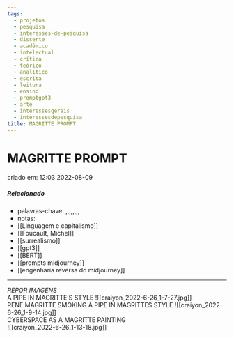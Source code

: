```yaml
---
tags:
  - projetos
  - pesquisa
  - interesses-de-pesquisa
  - disserte
  - acadêmico
  - intelectual
  - crítica
  - teórico
  - analítico
  - escrita
  - leitura
  - ensino
  - promptgpt3
  - arte
  - interessesgerais
  - interessesdepesquisa
title: MAGRITTE PROMPT
---
```


# MAGRITTE PROMPT

criado em: 12:03 2022-08-09

##### Relacionado

- palavras-chave: ,,,,,,,,  
- notas:
- [[Linguagem e capitalismo]]
- [[Foucault, Michel]]
- [[surrealismo]]
- [[gpt3]]
- [[BERT]]
- [[prompts midjourney]]
- [[engenharia reversa do midjourney]]
---

*REPOR IMAGENS*  
A PIPE IN MAGRITTE’S STYLE ![[craiyon_2022-6-26_1-7-27.jpg]]  
RENE MAGRITTE SMOKING A PIPE IN MAGRITTES STYLE ![[craiyon_2022-6-26_1-9-14.jpg]]  
CYBERSPACE AS A MAGRITTE PAINTING  
![[craiyon_2022-6-26_1-13-18.jpg]]
